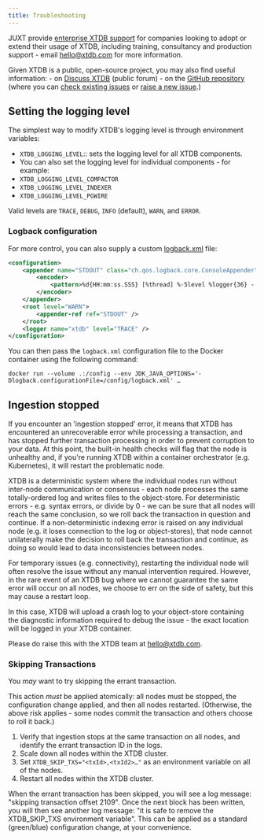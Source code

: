 ```yaml
---
title: Troubleshooting
---
```


JUXT provide [enterprise XTDB support](https://xtdb.com/support) for companies looking to adopt or extend their usage of XTDB, including training, consultancy and production support - email <hello@xtdb.com> for more information.

Given XTDB is a public, open-source project, you may also find useful information: - on [Discuss XTDB](https://discuss.xtdb.com) (public forum) - on the [GitHub repository](https://github.com/xtdb/xtdb) (where you can [check existing issues](https://github.com/xtdb/xtdb/issues) or [raise a new issue](https://github.com/xtdb/xtdb/issues/new).)

## Setting the logging level

The simplest way to modify XTDB's logging level is through environment variables:

- `XTDB_LOGGING_LEVEL`:: sets the logging level for all XTDB components.
- You can also set the logging level for individual components - for example:
- `XTDB_LOGGING_LEVEL_COMPACTOR`
- `XTDB_LOGGING_LEVEL_INDEXER`
- `XTDB_LOGGING_LEVEL_PGWIRE`

Valid levels are `TRACE`, `DEBUG`, `INFO` (default), `WARN`, and `ERROR`.

### Logback configuration

For more control, you can also supply a custom [logback.xml](https://logback.qos.ch/manual/configuration.html) file:

``` xml
<configuration>
    <appender name="STDOUT" class="ch.qos.logback.core.ConsoleAppender">
        <encoder>
            <pattern>%d{HH:mm:ss.SSS} [%thread] %-5level %logger{36} - %msg%n</pattern>
        </encoder>
    </appender>
    <root level="WARN">
        <appender-ref ref="STDOUT" />
    </root>
    <logger name="xtdb" level="TRACE" />
</configuration>
```

You can then pass the `logback.xml` configuration file to the Docker container using the following command:

`docker run --volume .:/config --env JDK_JAVA_OPTIONS='-Dlogback.configurationFile=/config/logback.xml' …​`

## Ingestion stopped

If you encounter an 'ingestion stopped' error, it means that XTDB has encountered an unrecoverable error while processing a transaction, and has stopped further transaction processing in order to prevent corruption to your data.
At this point, the built-in health checks will flag that the node is unhealthy and, if you're running XTDB within a container orchestrator (e.g. Kubernetes), it will restart the problematic node.

XTDB is a deterministic system where the individual nodes run without inter-node communication or consensus - each node processes the same totally-ordered log and writes files to the object-store.
For deterministic errors - e.g. syntax errors, or divide by 0 - we can be sure that all nodes will reach the same conclusion, so we roll back the transaction in question and continue.
If a non-deterministic indexing error is raised on any individual node (e.g. it loses connection to the log or object-stores), that node cannot unilaterally make the decision to roll back the transaction and continue, as doing so would lead to data inconsistencies between nodes.

For temporary issues (e.g. connectivity), restarting the individual node will often resolve the issue without any manual intervention required.
However, in the rare event of an XTDB bug where we cannot guarantee the same error will occur on all nodes, we choose to err on the side of safety, but this may cause a restart loop.

In this case, XTDB will upload a crash log to your object-store containing the diagnostic information required to debug the issue - the exact location will be logged in your XTDB container.

Please do raise this with the XTDB team at <hello@xtdb.com>.

### Skipping Transactions

You *may* want to try skipping the errant transaction.

This action *must* be applied atomically: all nodes must be stopped, the configuration change applied, and then all nodes restarted. (Otherwise, the above risk applies - some nodes commit the transaction and others choose to roll it back.)

1. Verify that ingestion stops at the same transaction on all nodes, and identify the errant transaction ID in the logs.
2. Scale down all nodes within the XTDB cluster.
3. Set `XTDB_SKIP_TXS="<txId>,<txId2>…​"` as an environment variable on all of the nodes.
4. Restart all nodes within the XTDB cluster.

When the errant transaction has been skipped, you will see a log message: "skipping transaction offset 2109".
Once the next block has been written, you will then see another log message: "it is safe to remove the XTDB_SKIP_TXS environment variable".
This can be applied as a standard (green/blue) configuration change, at your convenience.
